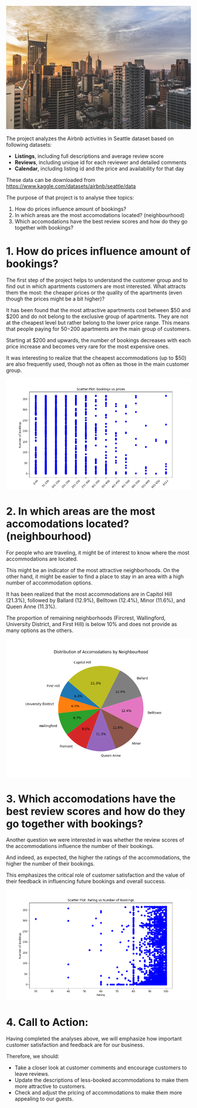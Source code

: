 
![Logo](buildings.jpg)

The project analyzes the Airbnb activities in Seattle dataset based on following datasets:

- **Listings**, including full descriptions and average review score
- **Reviews**, including unique id for each reviewer and detailed comments
- **Calendar**, including listing id and the price and availability for that day

These data can be downloaded from https://www.kaggle.com/datasets/airbnb/seattle/data

The purpose of that project is to analyse thee topics:

1. How do prices influence amount of bookings?
2. In which areas are the most accomodations located? (neighbourhood)
3. Which accomodations have the best review scores and how do they go together with bookings?


# 1. How do prices influence amount of bookings?

The first step of the project helps to understand the customer group and to find out in which apartments customers are most interested. What attracts them the most: the cheaper prices or the quality of the apartments (even though the prices might be a bit higher)?

It has been found that the most attractive apartments cost between $50 and $200 and do not belong to the exclusive group of apartments. They are not at the cheapest level but rather belong to the lower price range. This means that people paying for $50-$200 apartments are the main group of customers.

Starting at $200 and upwards, the number of bookings decreases with each price increase and becomes very rare for the most expensive ones.

It was interesting to realize that the cheapest accommodations (up to $50) are also frequently used, though not as often as those in the main customer group.


![Picture1](booking_vs_prices.png)

# 2. In which areas are the most accomodations located? (neighbourhood)

For people who are traveling, it might be of interest to know where the most accommodations are located.

This might be an indicator of the most attractive neighborhoods. On the other hand, it might be easier to find a place to stay in an area with a high number of accommodation options.

It has been realized that the most accommodations are in Capitol Hill (21.3%), followed by Ballard (12.9%), Belltown (12.4%), Minor (11.6%), and Queen Anne (11.3%).

The proportion of remaining neighborhoods (Fircrest, Wallingford, University District, and First Hill) is below 10% and does not provide as many options as the others.

![Picture2](distribution_of_accomodations.png)



# 3. Which accomodations have the best review scores and how do they go together with bookings?

Another question we were interested in was whether the review scores of the accommodations influence the number of their bookings.

And indeed, as expected, the higher the ratings of the accommodations, the higher the number of their bookings.

This emphasizes the critical role of customer satisfaction and the value of their feedback in influencing future bookings and overall success.


![Picture3](rating_vs_bookings.png)

# 4. Call to Action:

Having completed the analyses above, we will emphasize how important customer satisfaction and feedback are for our business. 

Therefore, we should:

- Take a closer look at customer comments and encourage customers to leave reviews.
- Update the descriptions of less-booked accommodations to make them more attractive to customers.
- Check and adjust the pricing of accommodations to make them more appealing to our guests.


